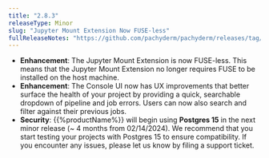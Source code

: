 ```yaml
---
title: "2.8.3"
releaseType: Minor 
slug: "Jupyter Mount Extension Now FUSE-less"
fullReleaseNotes: "https://github.com/pachyderm/pachyderm/releases/tag/v2.9.0"
---
```


- **Enhancement**: The Jupyter Mount Extension is now FUSE-less. This means that the Jupyter Mount Extension no longer requires FUSE to be installed on the host machine. 
- **Enhancement**: The Console UI now has UX improvements that better surface the health of your project by providing a quick, searchable dropdown of pipeline and job errors. Users can now also search and filter against their previous jobs. 
- **Security**: {{%productName%}} will begin using **Postgres 15** in the next minor release (~ 4 months from 02/14/2024). We recommend that you start testing your projects with Postgres 15 to ensure compatibility. If you encounter any issues, please let us know by filing a support ticket.